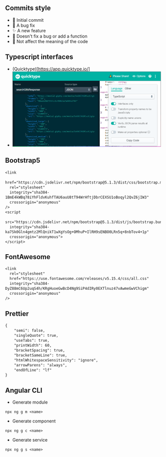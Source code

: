 ## Commits style
- 🎉 Initial commit
- 🐛 A bug fix
- ✨ A new feature
- 🔨 Doesn't fix a bug or add a function
- 🎨 Not affect the meaning of the code

## Typescript interfaces
- (Quicktype)[https://app.quicktype.io/]
- ![Quicktype configuration](./README/img/quicktypeConfig.png)

## Bootstrap5
```
<link
  href="https://cdn.jsdelivr.net/npm/bootstrap@5.1.3/dist/css/bootstrap.min.css"
  rel="stylesheet"
  integrity="sha384-1BmE4kWBq78iYhFldvKuhfTAU6auU8tT94WrHftjDbrCEXSU1oBoqyl2QvZ6jIW3"
  crossorigin="anonymous"
/>
<script
  src="https://cdn.jsdelivr.net/npm/bootstrap@5.1.3/dist/js/bootstrap.bundle.min.js"
  integrity="sha384-ka7Sk0Gln4gmtz2MlQnikT1wXgYsOg+OMhuP+IlRH9sENBO0LRn5q+8nbTov4+1p"
  crossorigin="anonymous">
</script>
```

## FontAwesome
```
<link
  rel="stylesheet"
  href="https://use.fontawesome.com/releases/v5.15.4/css/all.css"
  integrity="sha384-DyZ88mC6Up2uqS4h/KRgHuoeGwBcD4Ng9SiP4dIRy0EXTlnuz47vAwmeGwVChigm"
  crossorigin="anonymous"
/>
```

## Prettier
```
{
	"semi": false,
	"singleQuote": true,
	"useTabs": true,
	"printWidth": 60,
	"bracketSpacing": true,
	"bracketSameLine": true,
	"htmlWhitespaceSensitivity": "ignore",
	"arrowParens": "always",
	"endOfLine": "lf"
}
```

## Angular CLI
- Generate module
```
npx ng g m <name>
```
- Generate component
```
npx ng g c <name>
```
- Generate service
```
npx ng g s <name>
```
